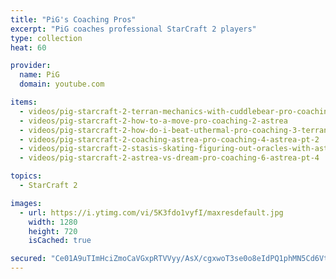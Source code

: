 ```yaml
---
title: "PiG's Coaching Pros"
excerpt: "PiG coaches professional StarCraft 2 players"
type: collection
heat: 60

provider:
  name: PiG
  domain: youtube.com

items:
  - videos/pig-starcraft-2-terran-mechanics-with-cuddlebear-pro-coaching-1
  - videos/pig-starcraft-2-how-to-a-move-pro-coaching-2-astrea
  - videos/pig-starcraft-2-how-do-i-beat-uthermal-pro-coaching-3-terran-cuddlebear-pt-2
  - videos/pig-starcraft-2-coaching-astrea-pro-coaching-4-astrea-pt-2
  - videos/pig-starcraft-2-stasis-skating-figuring-out-oracles-with-astrea-pro-coaching-5-astrea-pt3
  - videos/pig-starcraft-2-astrea-vs-dream-pro-coaching-6-astrea-pt-4

topics:
  - StarCraft 2

images:
  - url: https://i.ytimg.com/vi/5K3fdo1vyfI/maxresdefault.jpg
    width: 1280
    height: 720
    isCached: true

secured: "Ce01A9uTImHciZmoCaVGxpRTVVyy/AsX/cgxwoT3se0o8eIdPQ1phMN5Cd6VtudpHA5vBxGf3eo/tEwyJL/J7rc1Ns9Ux52ejDeDLgO2VrceY2LAtXxpFmnJQ4w6aCUUEMKlCEwbK1kS4zcxVOJbbaUdoSiy3gNe3axRza7JYuUA3uX2/Lpq/MNhYlTK0qIX51X24KRgWg9cv1OOcRUfWtjNQB9R3UvLRnb5fAqJRL1TlfCFk1yblAA7PJu8H5pkMc1s9hPWaLDWqITZ3Nd0IAubc4/666hUur1F5j3uCJBtXhTficnJfOIqTEA+70O4slmD5IEnfAr+QfAZ2Rh9ytvqQb8tpcmlMzhsd41AxEQ=;9MZm9QZ9oDW8venoHKXhbQ=="
---
```


